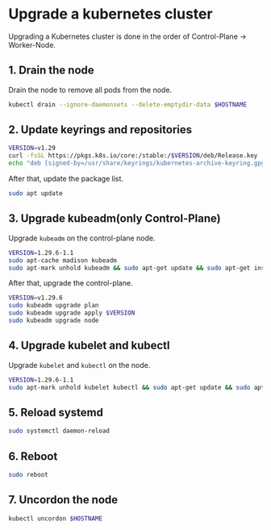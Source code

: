 # Upgrade a kubernetes cluster

Upgrading a Kubernetes cluster is done in the order of Control-Plane -> Worker-Node.

## 1. Drain the node

Drain the node to remove all pods from the node.

```sh
kubectl drain --ignore-daemonsets --delete-emptydir-data $HOSTNAME
```

## 2. Update keyrings and repositories

```sh
VERSION=v1.29
curl -fsSL https://pkgs.k8s.io/core:/stable:/$VERSION/deb/Release.key | gpg --dearmor | sudo tee /usr/share/keyrings/kubernetes-archive-keyring.gpg
echo "deb [signed-by=/usr/share/keyrings/kubernetes-archive-keyring.gpg] https://pkgs.k8s.io/core:/stable:/$VERSION/deb/ /" | sudo tee /etc/apt/sources.list.d/kubernetes.list
```

After that, update the package list.

```sh
sudo apt update
```

## 3. Upgrade kubeadm(only Control-Plane)

Upgrade `kubeadm` on the control-plane node.

```sh
VERSION=1.29.6-1.1
sudo apt-cache madison kubeadm
sudo apt-mark unhold kubeadm && sudo apt-get update && sudo apt-get install -y kubeadm=$VERSION && sudo apt-mark hold kubeadm
```

After that, upgrade the control-plane.

```sh
VERSION=v1.29.6
sudo kubeadm upgrade plan
sudo kubeadm upgrade apply $VERSION
sudo kubeadm upgrade node
```

## 4. Upgrade kubelet and kubectl

Upgrade `kubelet` and `kubectl` on the node.

```sh
VERSION=1.29.6-1.1
sudo apt-mark unhold kubelet kubectl && sudo apt-get update && sudo apt-get install -y kubelet=$VERSION kubectl=$VERSION && sudo apt-mark hold kubelet kubectl
```

## 5. Reload systemd

```sh
sudo systemctl daemon-reload
```

## 6. Reboot

```sh
sudo reboot
```

## 7. Uncordon the node

```sh
kubectl uncordon $HOSTNAME
```
